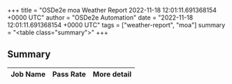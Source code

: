+++
title = "OSDe2e moa Weather Report 2022-11-18 12:01:11.691368154 +0000 UTC"
author = "OSDe2e Automation"
date = "2022-11-18 12:01:11.691368154 +0000 UTC"
tags = ["weather-report", "moa"]
summary = "<table class=\"summary\"></table>"
+++
## Summary

| Job Name | Pass Rate | More detail |
|----------|-----------|-------------|




